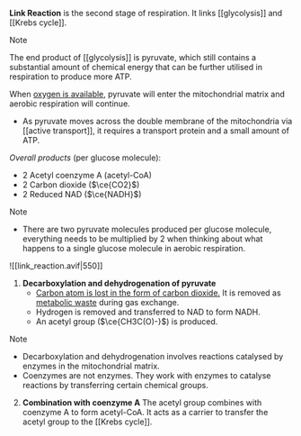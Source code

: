 **Link Reaction** is the second stage of respiration. It links [[glycolysis]] and [[Krebs cycle]].

> [!note]
> The end product of [[glycolysis]] is pyruvate, which still contains a substantial amount of chemical energy that can be further utilised in respiration to produce more ATP.

When <u>oxygen is available</u>, pyruvate will enter the <span class="hi-blue">mitochondrial matrix</span> and <span class="hi-blue">aerobic respiration</span> will continue.
- As pyruvate moves across the double membrane of the mitochondria via [[active transport]], it requires a transport protein and a small amount of ATP.

*Overall products* (per glucose molecule):
- 2 Acetyl coenzyme A (acetyl-CoA)
- 2 Carbon dioxide ($\ce{CO2}$)
- 2 Reduced NAD ($\ce{NADH}$)

> [!note]
> - There are two pyruvate molecules produced per glucose molecule, everything needs to be multiplied by 2 when thinking about what happens to a single glucose molecule in aerobic respiration.

![[link_reaction.avif|550]]

1. **Decarboxylation and dehydrogenation of pyruvate**
	- <u>Carbon atom is lost in the form of carbon dioxide.</u> It is removed as <u>metabolic waste</u> during gas exchange.
	- Hydrogen is removed and transferred to NAD to form NADH.
	- An acetyl group ($\ce{CH3C(O)-}$) is produced.

> [!note]
> - Decarboxylation and dehydrogenation involves reactions catalysed by enzymes in the mitochondrial matrix.
> - Coenzymes are not enzymes. They work with enzymes to catalyse reactions by transferring certain chemical groups.

2. **Combination with coenzyme A**
   The acetyl group combines with coenzyme A to form acetyl-CoA. It acts as a carrier to transfer the acetyl group to the [[Krebs cycle]].
